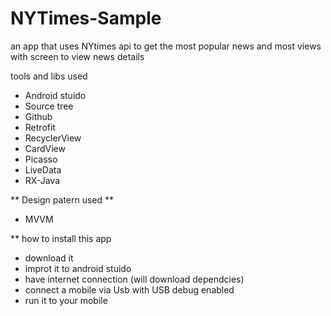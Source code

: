 # NYTimes-Sample


an app that uses NYtimes api to get the most popular news and most views with screen to view news details 

tools and libs used
- Android stuido 
- Source tree
- Github
- Retrofit
- RecyclerView
- CardView
- Picasso
- LiveData
- RX-Java

** Design patern used **
- MVVM 

** how to install this app
- download it 
- improt it to android stuido 
- have internet connection (will download dependcies)
- connect a mobile via Usb with USB debug enabled
- run it to your mobile 
